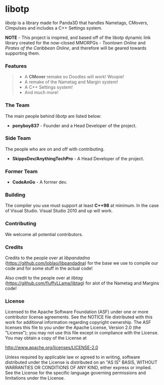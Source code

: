 libotp
===========
_libotp_ is a library made for Panda3D that handles Nametags, CMovers, CImpulses and includes a C++ Settings system.

__NOTE__ - This project is inspired, and based off of the libotp dynamic link library created for the now-closed MMORPGs - _Toontown Online_ and _Pirates of the Caribbean Online_, and therefore will be geared towards supporting them.

### Features ###
> * A **CMover** remake so Doodles will work! Woopie! 
> * A remake of the Nametag and Margin system!
> * A C++ Settings system!
> * And much more!

### The Team ###
The main people behind _libotp_ are listed below:
* **ponyboy837** - Founder and a Head Developer of the project. 

### Side Team ###
The people who are on and off with contributing. 
* **SkippsDev/AnythingTechPro** - A Head Developer of the project.

### Former Team ###
* **CodeAnGo** - A former dev.

### Building ###
The compiler you use must support at least **C++98** at minimum. 
In the case of Visual Studio. Visual Studio 2010 and up will work.

### Contributing ###
We welcome all potential contributors.

### Credits ###
Credits to the people over at _libpandadna_ (https://github.com/loblao/libpandadna) for the base we use to compile our code and for some stuff in the actual code!

Also credit to the people over at _libtag_ (https://github.com/fluffyLLama/libtag) for alot of the Nametag and Margins code!

### License ###
Licensed to the Apache Software Foundation (ASF) under one or more contributor license agreements. See the NOTICE file distributed with this work for additional information regarding copyright ownership. The ASF licenses this file to you under the Apache License, Version 2.0 (the "License"); you may not use this file except in compliance with the License. You may obtain a copy of the License at

http://www.apache.org/licenses/LICENSE-2.0

Unless required by applicable law or agreed to in writing, software distributed under the License is distributed on an "AS IS" BASIS, WITHOUT WARRANTIES OR CONDITIONS OF ANY KIND, either express or implied. See the License for the specific language governing permissions and limitations under the License.
